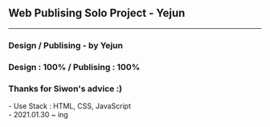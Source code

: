  ## Web Publising Solo Project - Yejun 
  ------------------------------------------------------
<h3> Design / Publising - by Yejun</h3>
<h3> Design : 100% / Publising : 100%</h3>
<h3> Thanks for Siwon's advice :)</h3>
- Use Stack : HTML, CSS, JavaScript<br>
- 2021.01.30 ~ ing
